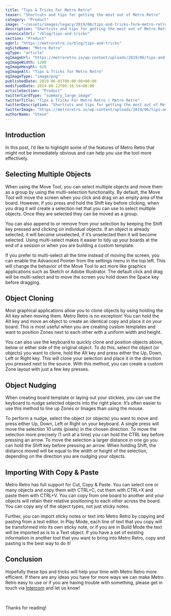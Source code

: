 ```yaml
---
title: "Tips & Tricks For Metro Retro"
teaser: "Shortcuts and tips for getting the most out of Metro Retro"
category: "Product"
image: "~/assets/images/legacy/2019/06/tips-and-tricks-form-metro-retro.png"
description: "Shortcuts and tips for getting the most out of Metro Retro"
canonicalUrl: "/blog/tips-and-tricks"
section: "Product"
ogUrl: "https://metroretro.io/blog/tips-and-tricks"
ogSiteName: "Metro Retro"
ogType: "article"
ogImageUrl: "https://metroretro.io/wp-content/uploads/2019/06/tips-and-tricks-form-metro-retro.png"
ogImageWidth: 1200
ogImageHeight: 628
ogImageAlt: "Tips & Tricks for Metro Retro"
ogImageType: "image/png"
publishedDate: 2019-06-01T00:00:00+00:00
modifiedDate: 2024-08-12T09:18:54+00:00
articleSection: "Product"
twitterCardType: "summary_large_image"
twitterTitle: "Tips & Tricks For Metro Retro | Metro Retro"
twitterDescription: "Shortcuts and tips for getting the most out of Metro Retro"
twitterImage: "https://metroretro.io/wp-content/uploads/2019/06/tips-and-tricks-form-metro-retro.png"
authorName: "Steve"
---
```


## Introduction

In this post, I’d like to highlight some of the features of Metro Retro that might not be immediately obvious and can help you use the tool more effectively.

## Selecting Multiple Objects

When using the Move Tool, you can select multiple objects and move them as a group by using the multi-selection functionality. By default, the Move Tool will move the screen when you click and drag on an empty area of the board. However, if you press and hold the Shift key before clicking, when you drag it will create a selection net that you can use to select multiple objects. Once they are selected they can be moved as a group.

You can also append to or remove from your selection by keeping the Shift key pressed and clicking on individual objects. If an object is already selected, it will become unselected, if it’s unselected then it will become selected. Using multi-select makes it easier to tidy up your boards at the end of a session or when you are building a custom template.

If you prefer to multi-select all the time instead of moving the screen, you can enable the Advanced Pointer from the settings menu in the top left. This will change the behavior of the Move Tool to act more like graphics applications such as Sketch or Adobe Illustrator. The default click and drag will be multi-select and to move the screen you hold down the Space key before dragging.

## Object Cloning

Most graphical applications allow you to clone objects by using holding the Alt key when moving them. Metro Retro is no exception! You can hold the Alt key and move an object to create an identical copy and place it on your board. This is most useful when you are creating custom templates and want to position Zones next to each other with a uniform width and height.

You can also use the keyboard to quickly clone and position objects above, below or either side of the original object. To do this, select the object (or objects) you want to clone, hold the Alt key and press either the Up, Down, Left or Right key. This will clone your selection and place it in the direction you pressed next to the source. With this method, you can create a custom Zone layout with just a few key presses.

## Object Nudging

When creating board template or laying out your stickies, you can use the keyboard to nudge selected objects into the right place. It’s often easier to use this method to line up Zones or Images than using the mouse.

To perform a nudge, select the object (or objects) you want to move and press either Up, Down, Left or Right on your keyboard. A single press will move the selection 10 units (pixels) in the chosen direction. To move the selection more precisely (1 unit at a time) you can hold the CTRL key before pressing an arrow. To move the selection a larger distance in one go you can hold the Shift key before pressing an arrow. When holding Shift, the distance moved will be equal to the width or height of the selection, depending on the direction you are nudging your objects.

## Importing With Copy & Paste

Metro Retro has full support for Cut, Copy & Paste. You can select one or many objects and copy them with CTRL+C, cut them with CTRL+X and paste them with CTRL+V. You can copy from one board to another and your objects will retain their relative positioning to each other across the board. You can copy any of the object types, not just sticky notes.

Further, you can import sticky notes or text into Metro Retro by copying and pasting from a text editor. In Play Mode, each line of text that you copy will be transformed into its own sticky note, or if you are in Build Mode the text will be imported as is to a Text object. If you have a set of existing information in another tool that you want to bring into Metro Retro, copy and pasting is the best way to do it!

## Conclusion

Hopefully these tips and tricks will help your time with Metro Retro more efficient. If there are any ideas you have for more ways we can make Metro Retro easy to use or if you are having trouble with something, please get in touch via [Intercom](/blog/tips-and-tricks#Intercom) and let us know!

‍

Thanks for reading!

‍

